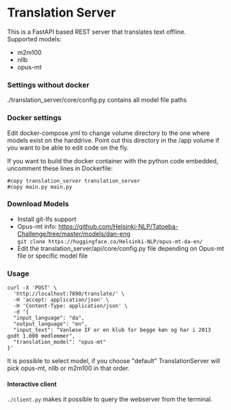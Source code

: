 # Translation Server #

This is a FastAPI based REST server that translates text offline.  
Supported models:
* m2m100
* nllb
* opus-mt



### Settings without docker ###
./translation_server/core/config.py contains all model file paths


### Docker settings ###
Edit docker-compose.yml to change volume directory to the one where models exist on the harddrive.
Point out this directory in the /app volume if you want to be able to edit code on the fly.

If you want to build the docker container with the python code embedded, uncomment these lines in Dockerfile:
``` 
#copy translation_server translation_server
#copy main.py main.py
```

### Download Models ###
* Install git-lfs support
* Opus-mt
  info: https://github.com/Helsinki-NLP/Tatoeba-Challenge/tree/master/models/dan-eng  
  `git clone https://huggingface.co/Helsinki-NLP/opus-mt-da-en/`
* Edit the translation_server/api/core/config.py file depending on Opus-mt file or specific model file 

### Usage ###
```
curl -X 'POST' \
  'http://localhost:7890/translate/' \
  -H 'accept: application/json' \
  -H 'Content-Type: application/json' \
  -d '{
  "input_language": "da",
  "output_language": "en",
  "input_text": "Vanløse IF er en klub for begge køn og har i 2013 godt 1.000 medlemmer",
  "translation_model": "opus-mt"
}'                   
```
It is possible to select model, if you choose "default" TranslationServer will pick opus-mt, nllb or m2m100 in that order.  
#### Interactive client ####
`./client.py` makes it possible to query the webserver from the terminal. 

